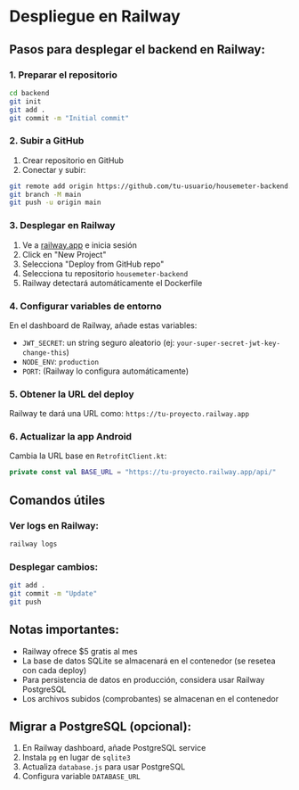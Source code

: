 # Despliegue en Railway

## Pasos para desplegar el backend en Railway:

### 1. Preparar el repositorio
```bash
cd backend
git init
git add .
git commit -m "Initial commit"
```

### 2. Subir a GitHub
1. Crear repositorio en GitHub
2. Conectar y subir:
```bash
git remote add origin https://github.com/tu-usuario/housemeter-backend.git
git branch -M main
git push -u origin main
```

### 3. Desplegar en Railway
1. Ve a [railway.app](https://railway.app) e inicia sesión
2. Click en "New Project"
3. Selecciona "Deploy from GitHub repo"
4. Selecciona tu repositorio `housemeter-backend`
5. Railway detectará automáticamente el Dockerfile

### 4. Configurar variables de entorno
En el dashboard de Railway, añade estas variables:
- `JWT_SECRET`: un string seguro aleatorio (ej: `your-super-secret-jwt-key-change-this`)
- `NODE_ENV`: `production`
- `PORT`: (Railway lo configura automáticamente)

### 5. Obtener la URL del deploy
Railway te dará una URL como: `https://tu-proyecto.railway.app`

### 6. Actualizar la app Android
Cambia la URL base en `RetrofitClient.kt`:
```kotlin
private const val BASE_URL = "https://tu-proyecto.railway.app/api/"
```

## Comandos útiles

### Ver logs en Railway:
```bash
railway logs
```

### Desplegar cambios:
```bash
git add .
git commit -m "Update"
git push
```

## Notas importantes:
- Railway ofrece $5 gratis al mes
- La base de datos SQLite se almacenará en el contenedor (se resetea con cada deploy)
- Para persistencia de datos en producción, considera usar Railway PostgreSQL
- Los archivos subidos (comprobantes) se almacenan en el contenedor

## Migrar a PostgreSQL (opcional):
1. En Railway dashboard, añade PostgreSQL service
2. Instala `pg` en lugar de `sqlite3`
3. Actualiza `database.js` para usar PostgreSQL
4. Configura variable `DATABASE_URL`
